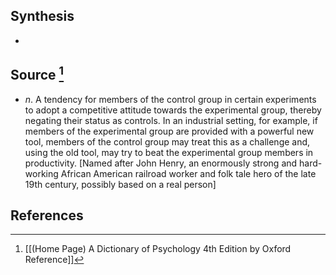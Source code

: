 ## Synthesis
- 
## Source [^1]
- $n$. A tendency for members of the control group in certain experiments to adopt a competitive attitude towards the experimental group, thereby negating their status as controls. In an industrial setting, for example, if members of the experimental group are provided with a powerful new tool, members of the control group may treat this as a challenge and, using the old tool, may try to beat the experimental group members in productivity. \[Named after John Henry, an enormously strong and hard-working African American railroad worker and folk tale hero of the late 19th century, possibly based on a real person]
## References

[^1]: [[(Home Page) A Dictionary of Psychology 4th Edition by Oxford Reference]]